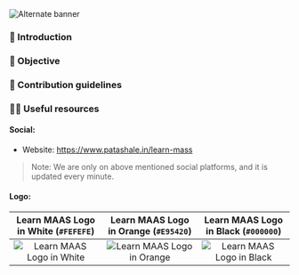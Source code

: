 <picture>
  <source media="(prefers-color-scheme: dark)" srcset="https://github.com/patashale/learn-maas/assets/68323012/48741fcf-bf51-4e1c-b8b7-c3af83358046">
  <source media="(prefers-color-scheme: light)" srcset="https://github.com/patashale/learn-maas/assets/68323012/48741fcf-bf51-4e1c-b8b7-c3af83358046">
  <img alt="Alternate banner" src="https://github.com/patashale/learn-maas/assets/68323012/48741fcf-bf51-4e1c-b8b7-c3af83358046">
</picture>

### 👋 Introduction



### 🎯 Objective



### 🌈 Contribution guidelines



### 👩‍💻 Useful resources

#### Social:
  - Website: https://www.patashale.in/learn-mass

> Note: We are only on above mentioned social platforms, and it is updated every minute.

#### Logo:

   Learn MAAS Logo in White (`#FEFEFE`) | Learn MAAS Logo in Orange (`#E95420`) | Learn MAAS Logo in Black (`#000000`)
  :-------------------------:|:-------------------------:|:-------------------------:
 ![Learn MAAS Logo in White](https://github.com/patashale/learn-maas/assets/68323012/908c643c-1b87-4560-88a6-6aae330c2f23) | ![Learn MAAS Logo in Orange](https://github.com/patashale/learn-maas/assets/68323012/8939b79a-b660-443c-beaa-165c84c13e55) | ![Learn MAAS Logo in Black](https://github.com/patashale/learn-maas/assets/68323012/8c8d0f18-d953-4afe-9f48-faf6891204c6)

